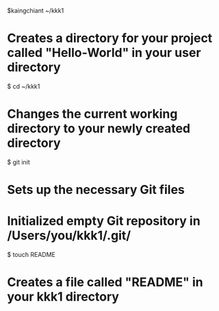 $kaingchiant ~/kkk1

# Creates a directory for your project called "Hello-World" in your user directory

$ cd ~/kkk1

# Changes the current working directory to your newly created directory

$ git init
# Sets up the necessary Git files
# Initialized empty Git repository in /Users/you/kkk1/.git/

$ touch README
# Creates a file called "README" in your kkk1 directory






